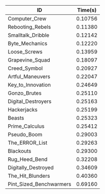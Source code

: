 |ID|Time(s)|
|-|-|
|Computer_Crew|0.10756|
|Rebooting_Rebels|0.11380|
|Smalltalk_Dribble|0.12142|
|Byte_Mechanics|0.12220|
|Loose_Screws|0.13959|
|Grapevine_Squad|0.18097|
|Creed_Symbol|0.20927|
|Artful_Maneuvers|0.22047|
|Key_to_Innovation|0.24649|
|Gonzo_Brutes|0.25110|
|Digital_Destroyers|0.25163|
|Hackerjacks|0.25199|
|Beasts|0.25323|
|Prime_Calculus|0.25412|
|Pseudo_Boom|0.29003|
|The_ERROR_List|0.29263|
|Blackouts|0.29300|
|Rug_Heed_Bend|0.32208|
|Digitally_Destroyed|0.34609|
|The_Hit_Blunders|0.40360|
|Pint_Sized_Benchwarmers|0.69160|
